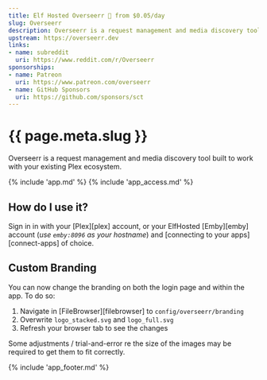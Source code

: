```yaml
---
title: Elf Hosted Overseerr 🧝 from $0.05/day
slug: Overseerr
description: Overseerr is a request management and media discovery tool built to work with your existing Plex ecosystem
upstream: https://overseerr.dev
links:
- name: subreddit
  uri: https://www.reddit.com/r/Overseerr
sponsorships:
- name: Patreon
  uri: https://www.patreon.com/overseerr
- name: GitHub Sponsors
  uri: https://github.com/sponsors/sct
---
```


# {{ page.meta.slug }}

Overseerr is a request management and media discovery tool built to work with your existing Plex ecosystem.

{% include 'app.md' %}
{% include 'app_access.md' %}

## How do I use it?

Sign in in with your [Plex][plex] account, or your ElfHosted [Emby][emby] account (*use `emby:8096` as your hostname*) and [connecting to your apps][connect-apps] of choice.

## Custom Branding

You can now change the branding on both the login page and within the app.
To do so:

1. Navigate in [FileBrowser][filebrowser] to `config/overseerr/branding`
3. Overwrite `logo_stacked.svg` and `logo_full.svg`
4. Refresh your browser tab to see the changes

Some adjustments / trial-and-error re the size of the images may be required to get them to fit correctly.

{% include 'app_footer.md' %}
